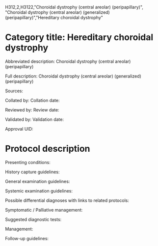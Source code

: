 H312,2,H3122,"Choroidal dystrophy (central areolar) (peripapillary)", "Choroidal dystrophy (central areolar) (generalized) (peripapillary)","Hereditary choroidal dystrophy"
# Category title: Hereditary choroidal dystrophy

Abbreviated description: Choroidal dystrophy (central areolar) (peripapillary)

Full description: Choroidal dystrophy (central areolar) (generalized) (peripapillary)

Sources:

Collated by:
Collation date:

Reviewed by:
Review date:

Validated by:
Validation date:

Approval UID:

# Protocol description

Presenting conditions:

History capture guidelines:

General examination guidelines:

Systemic examination guidelines:

Possible differential diagnoses with links to related protocols:

Symptomatic / Palliative management:

Suggested diagnostic tests:

Management:

Follow-up guidelines:

